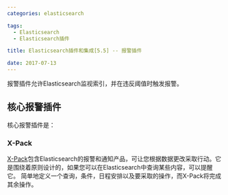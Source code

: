 ```yaml
---
categories: elasticsearch

tags: 
  - Elasticsearch
  - Elasticsearch插件

title: Elasticsearch插件和集成[5.5] -- 报警插件

date: 2017-07-13
---
```


报警插件允许Elasticsearch监视索引，并在违反阈值时触发报警。

## 核心报警插件

核心报警插件是：

### X-Pack

[X-Pack](https://www.elastic.co/products/x-pack/alerting)包含Elasticsearch的报警和通知产品，可让您根据数据更改采取行动。它是围绕着原则设计的，如果您可以在Elasticsearch中查询某些内容，可以提醒它。 简单地定义一个查询，条件，日程安排以及要采取的操作，而X-Pack将完成其余操作。